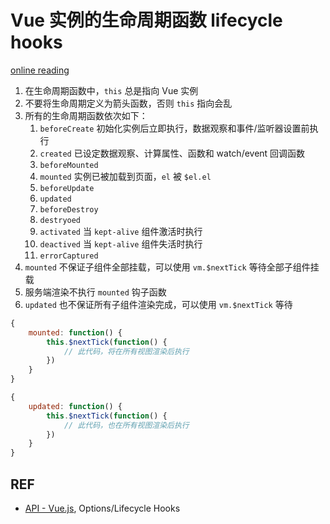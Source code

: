# Vue 实例的生命周期函数 lifecycle hooks

[online reading](https://vuejs.org/v2/guide/instance.html#Instance-Lifecycle-Hooks)

1. 在生命周期函数中，`this` 总是指向 Vue 实例
2. 不要将生命周期定义为箭头函数，否则 `this` 指向会乱
3. 所有的生命周期函数依次如下：
   1. `beforeCreate` 初始化实例后立即执行，数据观察和事件/监听器设置前执行
   2. `created` 已设定数据观察、计算属性、函数和 watch/event 回调函数
   3. `beforeMounted`
   4. `mounted` 实例已被加载到页面，`el` 被 `$el.el`
   5. `beforeUpdate`
   6. `updated`
   7. `beforeDestroy`
   8. `destryoed`
   9. `activated` 当 `kept-alive` 组件激活时执行
   10. `deactived` 当 `kept-alive` 组件失活时执行
   11. `errorCaptured` 
4. `mounted` 不保证子组件全部挂载，可以使用 `vm.$nextTick` 等待全部子组件挂载
5. 服务端渲染不执行 `mounted` 钩子函数
6. `updated` 也不保证所有子组件渲染完成，可以使用 `vm.$nextTick` 等待



```js
{
    mounted: function() {
        this.$nextTick(function() {
            // 此代码，将在所有视图渲染后执行
        })
    }
}
```

```js
{
    updated: function() {
        this.$nextTick(function() {
            // 此代码，也在所有视图渲染后执行
        })
    }
}
```



## REF

- [API - Vue.js](https://vuejs.org/v2/api/#Options-Lifecycle-Hooks), Options/Lifecycle Hooks